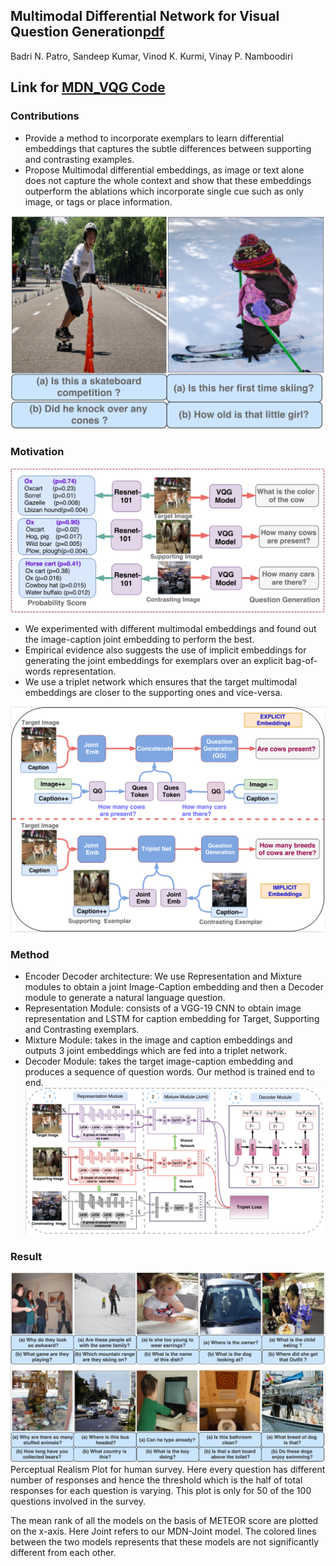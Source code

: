 ## Multimodal Differential Network for Visual Question Generation[pdf](https://arxiv.org/abs/1808.03986)

Badri N. Patro, Sandeep Kumar, Vinod K. Kurmi, Vinay P. Namboodiri

## Link for [MDN_VQG Code](https://github.com/badripatro/Visual_Question_Generation)


### Contributions
- Provide a method to incorporate exemplars to learn differential embeddings that captures the subtle differences between supporting and contrasting examples. 
- Propose Multimodal differential embeddings, as image or text alone does not capture the whole context and show that these embeddings outperform the ablations which incorporate single cue such as only image, or tags or place information.
<p align="center">
 <img src="fig/intro.png" width="600">
</p>

### Motivation
![](fig/examplar.png) 
- We experimented with different multimodal embeddings and found out the image-caption joint embedding to perform the best.
- Empirical evidence also suggests the use of implicit embeddings for generating the joint embeddings for exemplars over an explicit bag-of-words representation. 
- We use a triplet network which ensures that the target multimodal embeddings are closer to the supporting ones and vice-versa.

![](fig/mot.png) 


### Method
* Encoder Decoder architecture: We use Representation and Mixture modules to obtain a joint Image-Caption embedding and then a Decoder module to generate a natural language question.
* Representation Module: consists of a VGG-19 CNN to obtain image representation and LSTM for caption embedding for Target, Supporting and Contrasting exemplars.
* Mixture Module: takes in the image and caption embeddings and outputs 3 joint embeddings which are fed into a triplet network.
* Decoder Module: takes the target image-caption embedding and produces a sequence of question words. Our method is trained end to end.
![](fig/model.png) 

### Result
![](fig/result_1.png) 
Perceptual Realism Plot for human survey. Here every question has different number of responses and hence the threshold which is the half of total responses for each question is varying. This plot is only for 50 of the 100 questions involved in the survey.

The mean rank of all the models on the basis of METEOR score are plotted on the x-axis. Here Joint refers to our MDN-Joint model. The colored lines between the two models represents that these models are not significantly different from each other.

